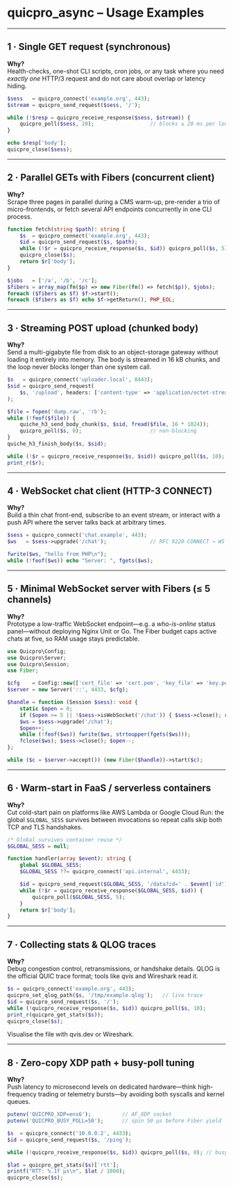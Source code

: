 # quicpro_async – Usage Examples

---


## 1 · Single **GET** request (synchronous)

**Why?**  
Health-checks, one-shot CLI scripts, cron jobs, or any task where you
need *exactly one* HTTP/3 request and do not care about overlap or
latency hiding.

~~~php
$sess   = quicpro_connect('example.org', 443);
$stream = quicpro_send_request($sess, '/');

while (!$resp = quicpro_receive_response($sess, $stream)) {
    quicpro_poll($sess, 20);                  // blocks ≤ 20 ms per loop
}

echo $resp['body'];
quicpro_close($sess);
~~~

---

## 2 · Parallel GETs with Fibers (concurrent client)

**Why?**  
Scrape three pages in parallel during a CMS warm-up, pre-render a trio
of micro-frontends, or fetch several API endpoints concurrently in one
CLI process.

~~~php
function fetch(string $path): string {
    $s  = quicpro_connect('example.org', 443);
    $id = quicpro_send_request($s, $path);
    while (!$r = quicpro_receive_response($s, $id)) quicpro_poll($s, 5);
    quicpro_close($s);
    return $r['body'];
}

$jobs   = ['/a', '/b', '/c'];
$fibers = array_map(fn($p) => new Fiber(fn() => fetch($p)), $jobs);
foreach ($fibers as $f) $f->start();
foreach ($fibers as $f) echo $f->getReturn(), PHP_EOL;
~~~

---

## 3 · Streaming **POST** upload (chunked body)

**Why?**  
Send a multi-gigabyte file from disk to an object-storage gateway without
loading it entirely into memory. The body is streamed in 16 kB chunks,
and the loop never blocks longer than one system call.

~~~php
$s   = quicpro_connect('uploader.local', 8443);
$sid = quicpro_send_request(
    $s, '/upload', headers: ['content-type' => 'application/octet-stream']
);

$file = fopen('dump.raw', 'rb');
while (!feof($file)) {
    quiche_h3_send_body_chunk($s, $sid, fread($file, 16 * 1024));
    quicpro_poll($s, 0);                      // non-blocking
}
quiche_h3_finish_body($s, $sid);

while (!$r = quicpro_receive_response($s, $sid)) quicpro_poll($s, 10);
print_r($r);
~~~

---

## 4 · WebSocket chat client (HTTP-3 CONNECT)

**Why?**  
Build a thin chat front-end, subscribe to an event stream, or interact
with a push API where the server talks back at arbitrary times.

~~~php
$sess = quicpro_connect('chat.example', 443);
$ws   = $sess->upgrade('/chat');              // RFC 9220 CONNECT → WS

fwrite($ws, "hello from PHP\n");
while (!feof($ws)) echo "Server: ", fgets($ws);
~~~

---

## 5 · Minimal WebSocket server with Fibers (≤ 5 channels)

**Why?**  
Prototype a low-traffic WebSocket endpoint—e.g. a *who-is-online* status
panel—without deploying Nginx Unit or Go. The Fiber budget caps active
chats at five, so RAM usage stays predictable.

~~~php
use Quicpro\Config;
use Quicpro\Server;
use Quicpro\Session;
use Fiber;

$cfg    = Config::new(['cert_file' => 'cert.pem', 'key_file' => 'key.pem']);
$server = new Server('::', 4433, $cfg);

$handle = function (Session $sess): void {
    static $open = 0;
    if ($open >= 5 || !$sess->isWebSocket('/chat')) { $sess->close(); return; }
    $ws = $sess->upgrade('/chat');
    $open++;
    while (!feof($ws)) fwrite($ws, strtoupper(fgets($ws)));
    fclose($ws); $sess->close(); $open--;
};

while ($c = $server->accept()) (new Fiber($handle))->start($c);
~~~

---

## 6 · Warm-start in FaaS / serverless containers

**Why?**  
Cut cold-start pain on platforms like AWS Lambda or Google Cloud Run: the
global `$GLOBAL_SESS` survives between invocations so repeat calls skip
both TCP and TLS handshakes.

~~~php
/* Global survives container reuse */
$GLOBAL_SESS = null;

function handler(array $event): string {
    global $GLOBAL_SESS;
    $GLOBAL_SESS ??= quicpro_connect('api.internal', 4433);

    $id = quicpro_send_request($GLOBAL_SESS, '/data?id=' . $event['id']);
    while (!$r = quicpro_receive_response($GLOBAL_SESS, $id)) {
        quicpro_poll($GLOBAL_SESS, 5);
    }
    return $r['body'];
}
~~~

---

## 7 · Collecting stats & QLOG traces

**Why?**  
Debug congestion control, retransmissions, or handshake details. QLOG is
the official QUIC trace format; tools like *qvis* and Wireshark read it.

~~~php
$s = quicpro_connect('example.org', 443);
quicpro_set_qlog_path($s, '/tmp/example.qlog');   // live trace
$id = quicpro_send_request($s, '/');
while (!quicpro_receive_response($s, $id)) quicpro_poll($s, 10);
print_r(quicpro_get_stats($s));
quicpro_close($s);
~~~
Visualise the file with qvis.dev or Wireshark.

---

## 8 · Zero-copy XDP path + busy-poll tuning

**Why?**  
Push latency to microsecond levels on dedicated hardware—think
high-frequency trading or telemetry bursts—by avoiding both syscalls and
kernel queues.

~~~php
putenv('QUICPRO_XDP=ens6');          // AF_XDP socket
putenv('QUICPRO_BUSY_POLL=50');      // spin 50 µs before Fiber yield

$s  = quicpro_connect('10.0.0.2', 4433);
$id = quicpro_send_request($s, '/ping');

while (!quicpro_receive_response($s, $id)) quicpro_poll($s, 0); // busy-poll

$lat = quicpro_get_stats($s)['rtt'];
printf("RTT: %.1f µs\n", $lat / 1000);
quicpro_close($s);
~~~

